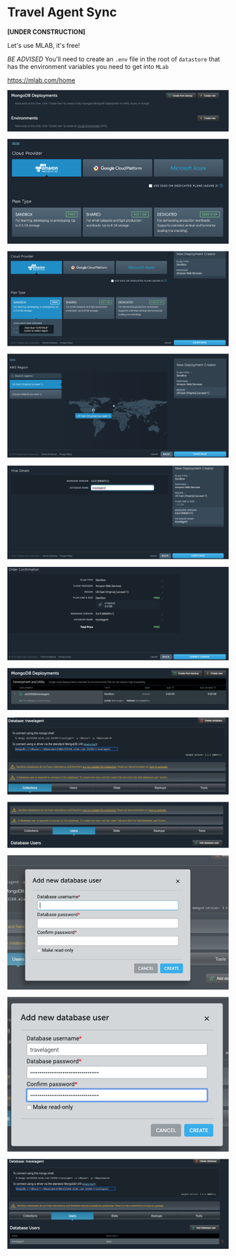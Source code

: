 # Travel Agent Sync

**[UNDER CONSTRUCTION]**

Let's use MLAB, it's free!

*BE ADVISED* You'll need to create an `.env` file in the root of `datastore` that
has the environment variables you need to get into `MLab`

https://mlab.com/home

![Mlab setup 1](images/mlab/mlab-01.png)

![Mlab setup 2](images/mlab/mlab-02.png)

![Mlab setup 3](images/mlab/mlab-03.png)

![Mlab setup 4](images/mlab/mlab-04.png)

![Mlab setup 5](images/mlab/mlab-05.png)

![Mlab setup 6](images/mlab/mlab-06.png)

![Mlab setup 7](images/mlab/mlab-07.png)

![Mlab setup 8](images/mlab/mlab-08.png)

![Mlab setup 9](images/mlab/mlab-09.png)

![Mlab setup 10](images/mlab/mlab-10.png)

![Mlab setup 11](images/mlab/mlab-11.png)

![Mlab setup 12](images/mlab/mlab-12.png)